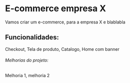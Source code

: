 # E-commerce empresa X

Vamos criar um e-commerce, para a empresa X e blablabla

## Funcionalidades:

Checkout, Tela de produto, Catalogo, Home com banner

###### Melhorias do projeto:

Melhoria 1, melhoria 2